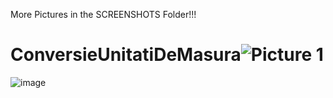 More Pictures in the SCREENSHOTS Folder!!!


# ConversieUnitatiDeMasura![Picture 1](https://user-images.githubusercontent.com/117597206/233753006-607b00ae-d1e9-4f92-a041-0c6b97c4e93f.png)
![image](https://user-images.githubusercontent.com/117597206/233753591-21e04bef-f280-4737-8afe-fd0a0fec0230.png)
